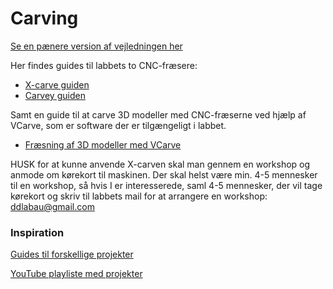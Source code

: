 # Carving
[Se en pænere version af vejledningen her](https://ddlabau.github.io/carving/)

Her findes guides til labbets to CNC-fræsere:
- [X-carve guiden](https://ddlabau.github.io/carving/x-carve/)
- [Carvey guiden](https://ddlabau.github.io/carving/carvey/)

Samt en guide til at carve 3D modeller med CNC-fræserne ved hjælp af VCarve, som er software der er tilgængeligt i labbet.
- [Fræsning af 3D modeller med VCarve](../master/FræsningAf3DModeller.md)

HUSK for at kunne anvende X-carven skal man gennem en workshop og anmode om kørekort til maskinen. Der skal helst være min. 4-5 mennesker til en workshop, så hvis I er interesserede, saml 4-5 mennesker, der vil tage kørekort og skriv til labbets mail for at arrangere en workshop: ddlabau@gmail.com


### Inspiration
[Guides til forskellige projekter](https://www.inventables.com/projects)

[YouTube playliste med projekter](https://www.youtube.com/playlist?list=PLFr1ntD6SYNRbEOPZeUvV8EGPFW27hIY3&disable_polymer=true)
